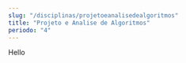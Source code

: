 ```yaml
---
slug: "/disciplinas/projetoeanalisedealgoritmos"
title: "Projeto e Analise de Algoritmos"
periodo: "4"
---
```


Hello
